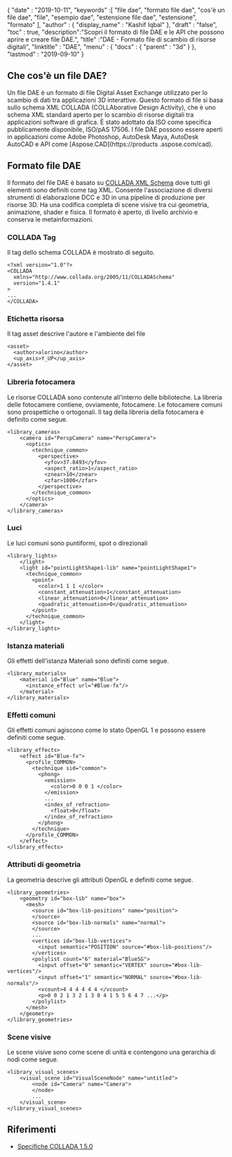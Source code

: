 {
  "date" : "2019-10-11",
  "keywords" :[ "file dae", "formato file dae", "cos'è un file dae", "file", "esempio dae", "estensione file dae", "estensione", "formato" ],
  "author" : {
    "display_name" : "Kashif Iqbal"
},
  "draft" : "false",
  "toc" : true,
  "description":"Scopri il formato di file DAE e le API che possono aprire e creare file DAE.",
  "title" :"DAE - Formato file di scambio di risorse digitali",
  "linktitle" : "DAE",
  "menu" : {
    "docs" : {
      "parent" : "3d"
}
},
  "lastmod" : "2019-09-10"
}

## Che cos'è un file DAE?

Un file DAE è un formato di file Digital Asset Exchange utilizzato per lo scambio di dati tra applicazioni 3D interattive. Questo formato di file si basa sullo schema XML COLLADA (COLLAborative Design Activity), che è uno schema XML standard aperto per lo scambio di risorse digitali tra applicazioni software di grafica. È stato adottato da ISO come specifica pubblicamente disponibile, ISO/pAS 17506. I file DAE possono essere aperti in applicazioni come Adobe Photoshop, AutoDesk Maya, AutoDesk AutoCAD e API come [Aspose.CAD](https://products .aspose.com/cad).

## Formato file DAE

Il formato del file DAE è basato su [COLLADA XML Schema](https://www.khronos.org/files/collada_spec_1_5.pdf) dove tutti gli elementi sono definiti come tag XML. Consente l'associazione di diversi strumenti di elaborazione DCC e 3D in una pipeline di produzione per risorse 3D. Ha una codifica completa di scene visive tra cui geometria, animazione, shader e fisica. Il formato è aperto, di livello archivio e conserva le metainformazioni.

### COLLADA Tag

Il tag dello schema COLLADA è mostrato di seguito.
```
<?xml version="1.0"?>
<COLLADA
  xmlns="http://www.collada.org/2005/11/COLLADASchema"
  version="1.4.1"
>
...
</COLLADA>
```
### Etichetta risorsa

Il tag asset descrive l'autore e l'ambiente del file

```
<asset>
  <author>alorino</author>
  <up_axis>Y_UP</up_axis>
</asset>
```

### Libreria fotocamera

Le risorse COLLADA sono contenute all'interno delle biblioteche. La libreria delle fotocamere contiene, ovviamente, fotocamere. Le fotocamere comuni sono prospettiche o ortogonali. Il tag della libreria della fotocamera è definito come segue.
```
<library_cameras>
    <camera id="PerspCamera" name="PerspCamera">
      <optics>
        <technique_common>
          <perspective>
            <yfov>37.8493</yfov>
            <aspect_ratio>1</aspect_ratio>
            <znear>10</znear>
            <zfar>1000</zfar>
          </perspective>
        </technique_common>
      </optics>
    </camera>
</library_cameras>
```
### Luci

Le luci comuni sono puntiformi, spot o direzionali
```
<library_lights>
    </light>
    <light id="pointLightShape1-lib" name="pointLightShape1">
      <technique_common>
        <point>
          <color>1 1 1 </color>
          <constant_attenuation>1</constant_attenuation>
          <linear_attenuation>0</linear_attenuation>
          <quadratic_attenuation>0</quadratic_attenuation>
        </point>
      </technique_common>
    </light>
</library_lights>
```

### Istanza materiali

Gli effetti dell'istanza Materiali sono definiti come segue.
```
<library_materials>
    <material id="Blue" name="Blue">
      <instance_effect url="#Blue-fx"/>
    </material>
</library_materials>
```
### Effetti comuni

Gli effetti comuni agiscono come lo stato OpenGL 1 e possono essere definiti come segue.

```
<library_effects>
    <effect id="Blue-fx">
      <profile_COMMON>
        <technique sid="common">
          <phong>
            <emission>
              <color>0 0 0 1 </color>
            </emission>
            ...
            <index_of_refraction>
              <float>0</float>
            </index_of_refraction>
          </phong>
        </technique>
      </profile_COMMON>
    </effect>
</library_effects>
```

### Attributi di geometria

La geometria descrive gli attributi OpenGL e definiti come segue.
```
<library_geometries>
    <geometry id="box-lib" name="box">
      <mesh>
        <source id="box-lib-positions" name="position">
        </source>
        <source id="box-lib-normals" name="normal">
        </source>
        ...
        <vertices id="box-lib-vertices">
          <input semantic="POSITION" source="#box-lib-positions"/>
        </vertices>
        <polylist count="6" material="BlueSG">
          <input offset="0" semantic="VERTEX" source="#box-lib-vertices"/>
          <input offset="1" semantic="NORMAL" source="#box-lib-normals"/>
          <vcount>4 4 4 4 4 4 </vcount>
          <p>0 0 2 1 3 2 1 3 0 4 1 5 5 6 4 7 ...</p>
        </polylist>
      </mesh>
    </geometry>
</library_geometries>
```

### Scene visive

Le scene visive sono come scene di unità e contengono una gerarchia di nodi come segue.
```
<library_visual_scenes>
    <visual_scene id="VisualSceneNode" name="untitled">
        <node id="Camera" name="Camera">
        </node>
        ...
    </visual_scene>
</library_visual_scenes>
```

## Riferimenti
* [Specifiche COLLADA 1.5.0](https://www.khronos.org/files/collada_spec_1_5.pdf)

